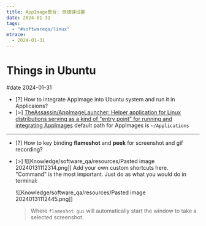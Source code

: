 ```yaml
---
title: AppImage整合; 快捷键设置
date: 2024-01-31
tags:
  - "#softwareqa/linux"
mtrace:
  - 2024-01-31
---
```


# Things in Ubuntu

#date 2024-01-31

- [?] How to integrate AppImage into Ubuntu system and run it in Applicaions?
- [>] [TheAssassin/AppImageLauncher: Helper application for Linux distributions serving as a kind of &quot;entry point&quot; for running and integrating AppImages](https://github.com/TheAssassin/AppImageLauncher) default path for AppImages is `~/Applications`

 ---

- [?] How to key binding **flameshot** and **peek** for screenshot and gif recording?
- [>] ![[Knowledge/software_qa/resources/Pasted image 20240131112314.png]]
  Add your own custom shortcuts here. "Command" is the most important. Just do as what you would do in terminal:

  ![[Knowledge/software_qa/resources/Pasted image 20240131112445.png]]
  > Where `flameshot gui` will automatically start the window to take a selected screenshot.